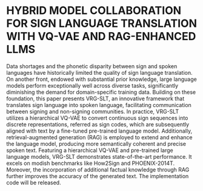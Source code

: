 # HYBRID MODEL COLLABORATION FOR SIGN LANGUAGE TRANSLATION WITH VQ-VAE AND RAG-ENHANCED LLMS
Data shortages and the phonetic disparity between sign and spoken languages have historically limited the quality of sign language translation. On another front, endowed with substantial prior knowledge, large language models perform exceptionally well across diverse tasks, significantly diminishing the demand for domain-specific training data. Building on these foundation, this paper presents VRG-SLT, an innovative framework that translates sign language into spoken language, facilitating communication between signing and non-signing communities. In practice, VRG-SLT utilizes a hierarchical VQ-VAE to convert continuous sign sequences into discrete representations, referred as sign codes, which are subsequently aligned with text by a fine-tuned pre-trained language model. Additionally, retrieval-augmented generation (RAG) is employed to extend and enhance the language model, producing more semantically coherent and precise spoken text. Featuring a hierarchical VQ-VAE and pre-trained large language models, VRG-SLT demonstrates state-of-the-art performance. It excels on modish benchmarks like How2Sign and PHOENIX-2014T. Moreover, the incorporation of additional factual knowledge through RAG further improves the accuracy of the generated text. The implementation code will be released.




